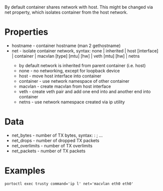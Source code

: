 By default container shares network with host.
This might be changed via net property, which isolates container from the host network.

# Properties

* hostname - container hostname (man 2 gethostname)
* net - isolate container network, syntax: none | inherited | host [interface] | container <name> | macvlan <master> <name> [type] [mtu] [hw] | veth <name> <bridge> [mtu] [hw] | netns <name>
  - by default network is inherited from parent container (i.e. host)
  - none - no networking, except for loopback device
  - host - move host interface into container
  - container - use network namespace of other container
  - macvlan - create macvlan from host interface <master>
  - veth - create veth pair and add one end into <bridge> and another end into container
  - netns - use network namespace created via ip utility

# Data

* net\_bytes - number of TX bytes, syntax: <iface>: <counter>; ...
* net\_drops - number of dropped TX packets
* net\_overlimits - number of TX overlimits
* net\_packets - number of TX packets

# Examples

```
portoctl exec trusty command='ip l' net='macvlan eth0 eth0'
```

